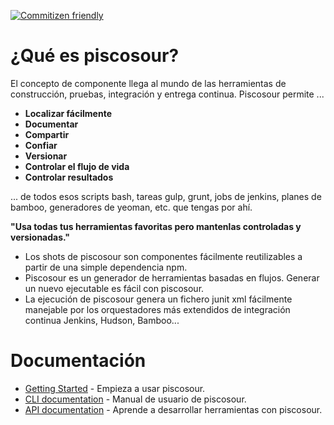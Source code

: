 [![Commitizen friendly](https://img.shields.io/badge/commitizen-friendly-brightgreen.svg)](http://commitizen.github.io/cz-cli/)

# ¿Qué es piscosour?

El concepto de componente llega al mundo de las herramientas de construcción, pruebas, integración y entrega continua.
Piscosour permite ...

- **Localizar fácilmente**
- **Documentar**
- **Compartir**
- **Confiar**
- **Versionar**
- **Controlar el flujo de vida**
- **Controlar resultados**

... de todos esos scripts bash, tareas gulp, grunt, jobs de jenkins, planes de bamboo, generadores de yeoman, etc. que tengas por ahí. 

**"Usa todas tus herramientas favoritas pero mantenlas controladas y versionadas."**

- Los shots de piscosour son componentes fácilmente reutilizables a partir de una simple dependencia npm.
- Piscosour es un generador de herramientas basadas en flujos. Generar un nuevo ejecutable es fácil con piscosour.    
- La ejecución de piscosour genera un fichero junit xml fácilmente manejable por los orquestadores más extendidos de integración continua Jenkins, Hudson, Bamboo...   

# Documentación

* [Getting Started](doc/getting_started.md) - Empieza a usar piscosour.
* [CLI documentation](doc/CLI.md) - Manual de usuario de piscosour.
* [API documentation](doc/API.md) - Aprende a desarrollar herramientas con piscosour.
